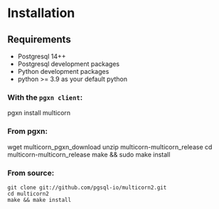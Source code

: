 # Installation

## Requirements

- Postgresql 14++
- Postgresql development packages
- Python development packages
- python >= 3.9 as your default python

### With the `pgxn client`:

   pgxn install multicorn

### From pgxn:

   wget multicorn_pgxn_download
   unzip multicorn-multicorn_release
   cd multicorn-multicorn_release
   make && sudo make install

### From source:
    git clone git://github.com/pgsql-io/multicorn2.git
    cd multicorn2
    make && make install

